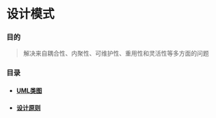 # 设计模式

### 目的

>解决来自耦合性、内聚性、可维护性、重用性和灵活性等多方面的问题

### 目录

+ #### [UML类图](res/doc/uml/UML.md)

+ #### [设计原则](res/doc/principle/principle.md)